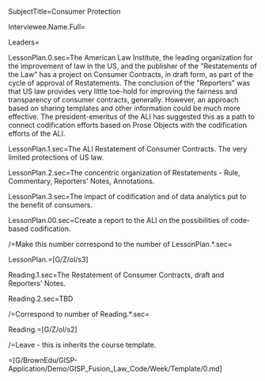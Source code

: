 SubjectTitle=Consumer Protection

Interviewee.Name.Full=

Leaders=

LessonPlan.0.sec=The American Law Institute, the leading organization
for the improvement of law in the US, and the publisher of the
"Restatements of the Law" has a project on Consumer Contracts, in
draft form, as part of the cycle of approval of Restatements.  The
conclusion of the "Reporters" was that US law provides very little
toe-hold for improving the fairness and transparency of consumer
contracts, generally.  However, an approach based on sharing templates
and other information could be much more effective.  The
president-emeritus of the ALI has suggested this as a path to connect
codification efforts based on Prose Objects with the codification
efforts of the ALI. 

LessonPlan.1.sec=The ALI Restatement of Consumer Contracts.  The very
limited protections of US law.

LessonPlan.2.sec=The concentric organization of Restatements - Rule, Commentary,
Reporters' Notes, Annotations. 

LessonPlan.3.sec=The impact of codification and of data analytics put
to the benefit of consumers.

LessonPlan.00.sec=Create a report to the ALI on the possibilities of
code-based codification.

/=Make this number correspond to the number of LessonPlan.*.sec=

LessonPlan.=[G/Z/ol/s3]

Reading.1.sec=The Restatement of Consumer Contracts, draft and
Reporters' Notes.

Reading.2.sec=TBD

/=Correspond to number of Reading.*.sec=

Reading.=[G/Z/ol/s2]

/=Leave - this is inherits the course template.

=[G/BrownEdu/GISP-Application/Demo/GISP_Fusion_Law_Code/Week/Template/0.md]
